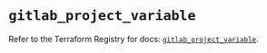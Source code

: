 # `gitlab_project_variable`

Refer to the Terraform Registry for docs: [`gitlab_project_variable`](https://registry.terraform.io/providers/gitlabhq/gitlab/17.1.0/docs/resources/project_variable).

